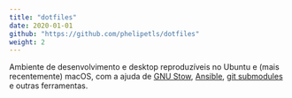 ```yaml
---
title: "dotfiles"
date: 2020-01-01
github: "https://github.com/phelipetls/dotfiles"
weight: 2
---
```


Ambiente de desenvolvimento e desktop reproduzíveis no Ubuntu e (mais
recentemente) macOS, com a ajuda de [GNU
Stow](https://www.gnu.org/software/stow/manual/stow.html),
[Ansible](https://www.ansible.com/), [git
submodules](https://git-scm.com/book/en/v2/Git-Tools-Submodules) e outras
ferramentas.
